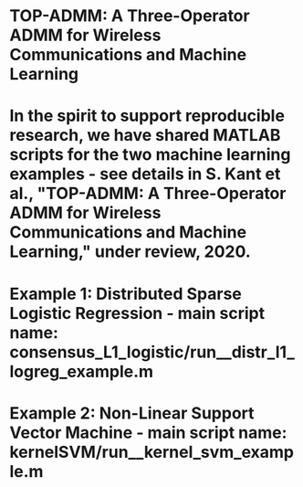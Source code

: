 # TOP-ADMM: A Three-Operator ADMM for Wireless Communications and Machine Learning

# In the spirit to support reproducible research, we have shared MATLAB scripts for the two machine learning examples - see details in S. Kant et al., "TOP-ADMM: A Three-Operator ADMM for Wireless Communications and Machine Learning," under review, 2020.

# Example 1: Distributed Sparse Logistic Regression - main script name: consensus_L1_logistic/run__distr_l1_logreg_example.m 

# Example 2: Non-Linear Support Vector Machine - main script name: kernelSVM/run__kernel_svm_example.m
